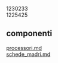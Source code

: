1230233 \
1225425
## componenti
[processori.md](componenti/processori.md) \
[schede_madri.md](componenti/schede_madri.md)
